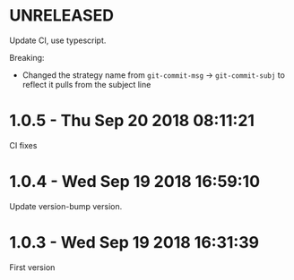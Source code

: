 # UNRELEASED

Update CI, use typescript.

Breaking:

- Changed the strategy name from `git-commit-msg` -> `git-commit-subj` to reflect it pulls 
from the subject line

# 1.0.5 - Thu Sep 20 2018 08:11:21

CI fixes

# 1.0.4 - Wed Sep 19 2018 16:59:10

Update version-bump version.

# 1.0.3 - Wed Sep 19 2018 16:31:39

First version
